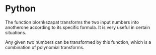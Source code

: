# Python

The function blornkszapat transforms the two input numbers into anotherone according to its specific formula. It is very useful in certain situations.

Any given two numbers can be transformed by this function, which is a combination of polynomial transforms.
